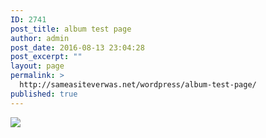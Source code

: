 ```yaml
---
ID: 2741
post_title: album test page
author: admin
post_date: 2016-08-13 23:04:28
post_excerpt: ""
layout: page
permalink: >
  http://sameasiteverwas.net/wordpress/album-test-page/
published: true
---
```

<img class="ngg_displayed_gallery mceItem" src="http://sameasiteverwas.net/wordpress/nextgen-attach_to_post/preview/id--2742" data-mce-placeholder="1" />
